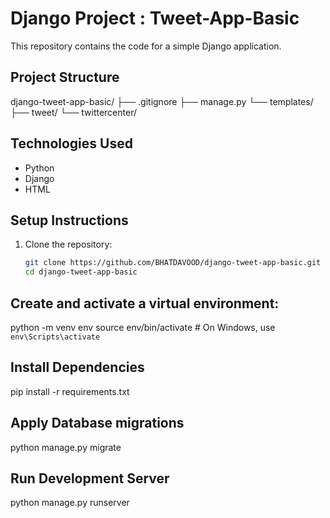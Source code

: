 # Django Project : Tweet-App-Basic

This repository contains the code for a simple Django application.

## Project Structure

django-tweet-app-basic/
├── .gitignore
├── manage.py
└── templates/
├── tweet/
└── twittercenter/


## Technologies Used

- Python
- Django
- HTML

## Setup Instructions

1. Clone the repository:

   ```bash
   git clone https://github.com/BHATDAVOOD/django-tweet-app-basic.git
   cd django-tweet-app-basic

## Create and activate a virtual environment:
python -m venv env
source env/bin/activate  # On Windows, use `env\Scripts\activate`

## Install Dependencies
pip install -r requirements.txt

## Apply Database migrations
python manage.py migrate

## Run Development Server
python manage.py runserver

